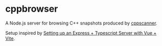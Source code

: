 
# cppbrowser

A Node.js server for browsing C++ snapshots produced by [cppscanner](https://github.com/strandfield/cppscanner).

Setup inspired by [Setting up an Express + Typescript Server with Vue + Vite](https://medium.com/@ctrlaltmonique/setting-up-an-express-typescript-server-with-vue-vite-9d415a51facc).

